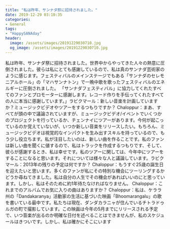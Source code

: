 ```yaml
---
title: "私は昨年、サンナダ祭に招待されました。"
date: 2019-12-29 03:10:35
categories:
- General
tags:
- "HappySANAday"
header:
  image: /assets/images/20191229030710.jpg
  og_image: /assets/images/20191229030710.jpg
---
```


私は昨年、サンナダ祭に招待されました。世界中からやってきた人々の熱意に圧倒されました。彼らは私にとても感謝しているので、私は真のサンナダ芸術家のように感じます。フェスティバルのメインステージでもある「サンナダのセレモニアルホール」の「マハサンナトン」で一晩中歌を歌ったフェスティバルのエネルギーに圧倒されました。 「サンナダフェスティバル」に協力してくれたすべてのファンとプロモーターに感謝します。レコード作りを手伝ってくれたすべての人に本当に感謝しています。」ラビクマール：新しい音楽を計画していますか？ミュージックビデオやツアーをするつもりですか？ Chaloppur：まあ、すべてが頭の中で議論されていますが、ミュージックビデオ/イベントでいくつかのプロジェクトを行っているか、チェンナイにツアーがあります。今何が起こっているのか覚えていないが、いつか新しい音楽をリリースしたい。もちろん、ミュージックビデオは視覚的なインパクトを生み出すスキルを持っているので、もう少し役立ちます。私が注目したいのは、新しい曲を作ることです。私のファンは新しい曲を聞くに値するので、私はトラックを作成するつもりです、そして、彼らが感謝するとき、私は幸せです。私のツアーに関しては、今年中にツアーをすることになると思います。それについては様々な人と議論しています。ラビクマール：2013年の残りの予定は何ですか？ Chaloppur：もうすぐ25歳の誕生日を迎えたいと思います。多くのファンが私にその特別な機会にツーリングするかどうか尋ねてきました。私は自分の人生でその機会があればいいのにと思っています。しかし、私はそのために約1年待たなければなりません。 Chaloppur：これまでのアルバムでお気に入りの曲はありますか？ Chaloppur：私は、ケララ州の「Dandakaranya」活動家の生活に基づいた映画「Bhoomarangalu」の歌を書いている最中です。私たちは現在、ダンダカラニャが住んでいるチトラドゥルガの町で撮影しています。この映画は今年の5月までにリリースされる予定で、いつ音楽が出るのか明確な日付を述べることはできませんが、私のスケジュールはきついです。しかし、私は確かにそこにいます
